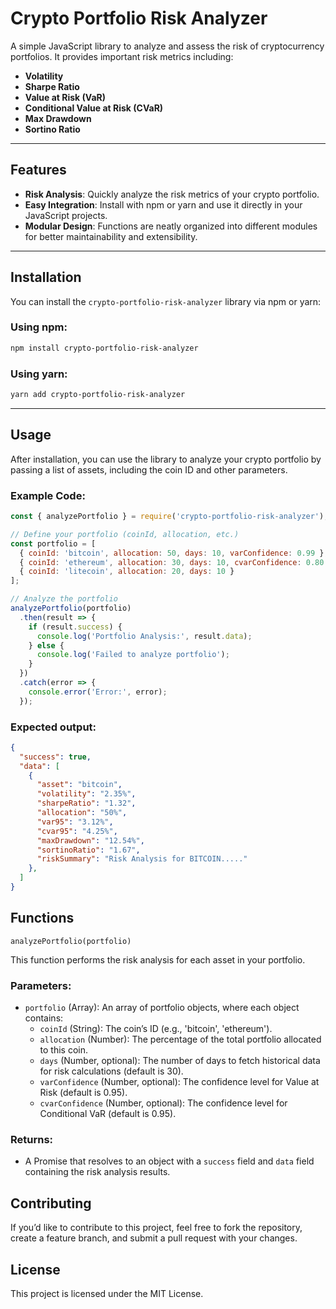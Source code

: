# Crypto Portfolio Risk Analyzer

A simple JavaScript library to analyze and assess the risk of cryptocurrency portfolios. It provides important risk metrics including:

- **Volatility**
- **Sharpe Ratio**
- **Value at Risk (VaR)**
- **Conditional Value at Risk (CVaR)**
- **Max Drawdown**
- **Sortino Ratio**

---

## Features

- **Risk Analysis**: Quickly analyze the risk metrics of your crypto portfolio.
- **Easy Integration**: Install with npm or yarn and use it directly in your JavaScript projects.
- **Modular Design**: Functions are neatly organized into different modules for better maintainability and extensibility.

---

## Installation

You can install the `crypto-portfolio-risk-analyzer` library via npm or yarn:

### Using npm:

```bash
npm install crypto-portfolio-risk-analyzer
```

### Using yarn:

```bash
yarn add crypto-portfolio-risk-analyzer
```

---

## Usage

After installation, you can use the library to analyze your crypto portfolio by passing a list of assets, including the coin ID and other parameters.

### Example Code:

```javascript
const { analyzePortfolio } = require('crypto-portfolio-risk-analyzer');

// Define your portfolio (coinId, allocation, etc.)
const portfolio = [
  { coinId: 'bitcoin', allocation: 50, days: 10, varConfidence: 0.99 },
  { coinId: 'ethereum', allocation: 30, days: 10, cvarConfidence: 0.80 },
  { coinId: 'litecoin', allocation: 20, days: 10 }
];

// Analyze the portfolio
analyzePortfolio(portfolio)
  .then(result => {
    if (result.success) {
      console.log('Portfolio Analysis:', result.data);
    } else {
      console.log('Failed to analyze portfolio');
    }
  })
  .catch(error => {
    console.error('Error:', error);
  });
```

### Expected output:

```json
{
  "success": true,
  "data": [
    {
      "asset": "bitcoin",
      "volatility": "2.35%",
      "sharpeRatio": "1.32",
      "allocation": "50%",
      "var95": "3.12%",
      "cvar95": "4.25%",
      "maxDrawdown": "12.54%",
      "sortinoRatio": "1.67",
      "riskSummary": "Risk Analysis for BITCOIN....."
    },
  ]
}
```

## Functions

`analyzePortfolio(portfolio)`

This function performs the risk analysis for each asset in your portfolio.

### Parameters:

- `portfolio` (Array): An array of portfolio objects, where each object contains:
    - `coinId` (String): The coin’s ID (e.g., 'bitcoin', 'ethereum').
    - `allocation` (Number): The percentage of the total portfolio allocated to this coin.
    - `days` (Number, optional): The number of days to fetch historical data for risk calculations (default is 30).
    - `varConfidence` (Number, optional): The confidence level for Value at Risk (default is 0.95).
    - `cvarConfidence` (Number, optional): The confidence level for Conditional VaR (default is 0.95).

### Returns:

- A Promise that resolves to an object with a `success` field and `data` field containing the risk analysis results.

## Contributing

If you’d like to contribute to this project, feel free to fork the repository, create a feature branch, and submit a pull request with your changes.

## License

This project is licensed under the MIT License.
